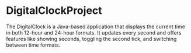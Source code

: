 # DigitalClockProject
The DigitalClock is a Java-based application that displays the current time in both 12-hour and 24-hour formats. It updates every second and offers features like showing seconds, toggling the second tick, and switching between time formats.
